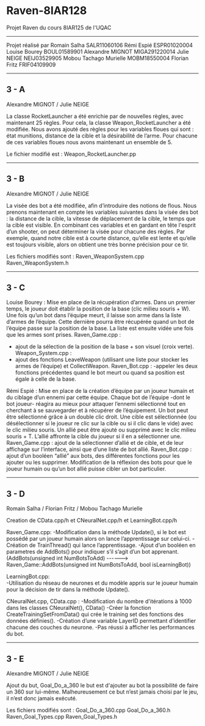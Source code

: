 # Raven-8IAR128
Projet Raven du cours 8IAR125 de l'UQAC

------------------------------------
Projet réalisé par
Romain Salha SALR11060106
Rémi Espié ESPR01020004
Louise Bourey BOUL01589901
Alexandre MIGNOT MIGA291220014
Julie NEIGE NEIJ03529905
Mobou Tachago Murielle MOBM18550004
Florian Fritz FRIF04109909

-----------------------------------
3 - A
-----------------------------------
Alexandre MIGNOT / Julie NEIGE

La classe RocketLauncher a été enrichie par de nouvelles règles, avec maintenant 25 règles. Pour cela, la classe Weapon_RocketLauncher a été modifiée. Nous avons ajouté des règles pour les variables floues qui sont : état munitions, distance de la cible et la désirabilité de l’arme.  Pour chacune de ces variables floues nous avons maintenant un ensemble de 5. 

Le fichier modifié est :
Weapon_RocketLauncher.pp
 
-----------------------------------
3 - B
-----------------------------------
Alexandre MIGNOT / Julie NEIGE

La visée des bot a été modifiée, afin d’introduire des notions de flous. Nous prenons maintenant en compte les variables suivantes dans la visée des bot : la distance de la cible, la vitesse de déplacement de la cible, le temps que la cible est visible. En combinant ces variables et en gardant en tête l'esprit d’un shooter, on peut déterminer la visée pour chacune des règles. Par exemple, quand notre cible est à courte distance, qu’elle est lente et qu’elle est toujours visible, alors on obtient une très bonne précision pour ce tir.

Les fichiers modifiés sont :
Raven_WeaponSystem.cpp
Raven_WeaponSystem.h

-----------------------------------
3 - C
-----------------------------------
Louise Bourey : Mise en place de la récupération d’armes. Dans un premier temps, le joueur doit établir la position de la base (clic milieu souris + W). Une fois qu’un bot dans l’équipe meurt, il laisse son arme dans la liste d’armes de l’équipe. Cette dernière pourra être récupérée quand un bot de l’équipe passe sur la position de la base. La liste est ensuite vidée une fois que les armes sont prises.
Raven_Game.cpp :
- ajout de la sélection de la position de la base + son visuel (croix verte).
Weapon_System.cpp :
- ajout des fonctions LeaveWeapon (utilisant une liste pour stocker les armes de l’équipe) et CollectWeapon.
Raven_Bot.cpp : 
-appeler les deux fonctions précédentes quand le bot meurt ou quand sa position est égale à celle de la base.

Rémi Espié : Mise en place de la création d’équipe par un joueur humain et du ciblage d’un ennemi par cette équipe. Chaque bot de l’équipe -dont le bot joueur- réagira au mieux pour attaquer l’ennemi sélectionné tout en cherchant à se sauvegarder et à récupérer de l’équipement.
Un bot peut être sélectionné grâce à un double clic droit.
Une cible est sélectionnée (ou désélectionner si le joueur re clic sur la cible ou si il clic dans le vide) avec le clic milieu souris.
Un allié peut être ajouté ou supprimé avec le clic milieu souris + T. L’allié affronte la cible du joueur si il en a sélectionner une.
Raven_Game.cpp : 
ajout de la sélectionner d’allié et de cible, et de leur affichage sur l’interface, ainsi que d’une liste de bot allié.
Raven_Bot.cpp :
ajout d’un booléen “allié” aux bots, des différentes fonctions pour les ajouter ou les supprimer.
Modification de la réflexion des bots pour que le joueur humain ou qu’un bot allié puisse cibler un bot particulier.

-----------------------------------
3 - D
-----------------------------------
Romain Salha / Florian Fritz / Mobou Tachago Murielle

Creation de CData.cpp/h et CNeuralNet.cpp/h et LearningBot.cpp/h

Raven_Game.cpp:
-Modification dans la méthode Update(), si le bot est possédé par un joueur humain alors on lance l’apprentissage sur celui-ci.
-Création de TrainThread() qui lance l’apprentissage.
-Ajout d’un booléen en parametres de AddBots() pour indiquer s’il s’agit d’un bot apprenant. (AddBots(unsigned int NumBotsToAdd) ------> Raven_Game::AddBots(unsigned int NumBotsToAdd, bool isLearningBot))

LearningBot.cpp:  
            -Utilisation du réseau de neurones et du modèle appris sur le joueur humain pour la décision de tir dans la méthode Update().

CNeuralNet.cpp, CData.cpp :
-Modification du nombre d'itérations à 1000 dans les classes CNeuralNet(), CData()
-Créer la fonction CreateTrainingSetFromData() qui crée le training set des fonctions des données définies().
-Création d’une variable LayerID permettant d’identifier chacune des couches du neurone.
-Pas réussi à afficher les performances du bot.


-----------------------------------
3 - E
-----------------------------------
Alexandre MIGNOT / Julie NEIGE

Ajout du but, Goal_Do_a_360 le but est d'ajouter au bot la possibilité de faire un 360 sur lui-même. Malheureusement ce but n’est jamais choisi par le jeu, il n’est donc jamais exécuté.

Les fichiers modifiés sont :
Goal_Do_a_360.cpp
Goal_Do_a_360.h
Raven_Goal_Types.cpp
Raven_Goal_Types.h

